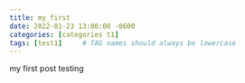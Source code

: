 ```yaml
---
title: my_first
date: 2022-01-23 13:00:00 -0600
categories: [categories t1]
tags: [test1]     # TAG names should always be lowercase
---
```



my first post testing